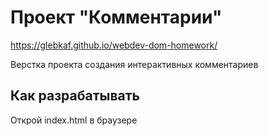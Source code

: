 # Проект "Комментарии"

https://glebkaf.github.io/webdev-dom-homework/

Верстка проекта создания интерактивных комментариев

## Как разрабатывать

Открой index.html в браузере
